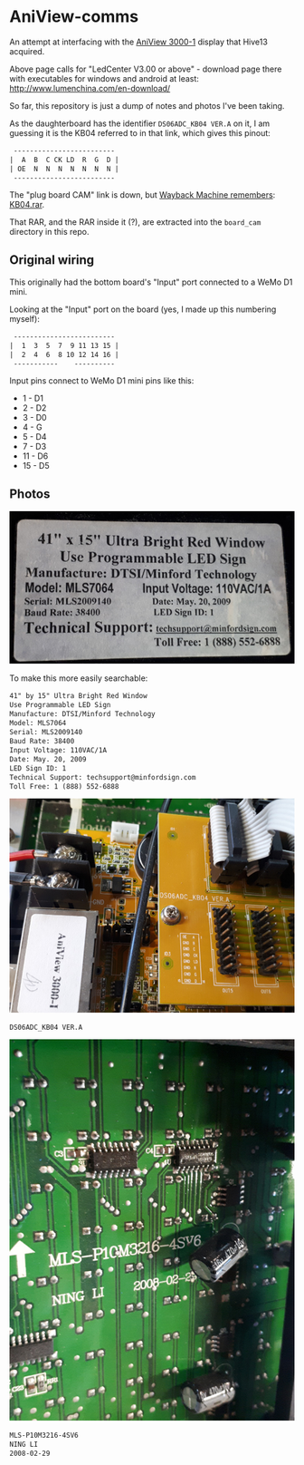 # AniView-comms

An attempt at interfacing with the [AniView 3000-1](http://www.lumenchina.com/page-164-146-j0xril.html) display that Hive13
acquired.

Above page calls for "LedCenter V3.00 or above" - download page there with executables for windows and android at least: http://www.lumenchina.com/en-download/

So far, this repository is just a dump of notes and photos I've been taking.

As the daughterboard has the identifier `DS06ADC_KB04 VER.A` on it, I
am guessing it is the KB04 referred to in that link, which gives this
pinout:

```
 -------------------------
|  A  B  C CK LD  R  G  D |
| OE  N  N  N  N  N  N  N |
 -------------------------
```

The "plug board CAM" link is down, but [Wayback Machine remembers](https://web.archive.org/web/20161224033255/http://www.lumenchina.com/page-164-146-j0xril.html): [KB04.rar](https://web.archive.org/web/20161224033255/http://www.2008led.com/front/action/file/downloadAction.do?id=4324).

That RAR, and the RAR inside it (?), are extracted into the
`board_cam` directory in this repo.

## Original wiring

This originally had the bottom board's "Input" port connected to a WeMo D1 mini.

Looking at the "Input" port on the board (yes, I made up this numbering myself):

```
 -------------------------
|  1  3  5  7  9 11 13 15 |
|  2  4  6  8 10 12 14 16 |
 -----------    ----------
```

Input pins connect to WeMo D1 mini pins like this:
 - 1 - D1
 - 2 - D2
 - 3 - D0
 - 4 - G
 - 5 - D4
 - 7 - D3
 - 11 - D6
 - 15 - D5

## Photos

![back](photos/back.jpg)

To make this more easily searchable:

```
41" by 15" Ultra Bright Red Window
Use Programmable LED Sign
Manufacture: DTSI/Minford Technology
Model: MLS7064
Serial: MLS2009140
Baud Rate: 38400
Input Voltage: 110VAC/1A
Date: May. 20, 2009
LED Sign ID: 1
Technical Support: techsupport@minfordsign.com
Toll Free: 1 (888) 552-6888
```

![daughterboard](photos/daughterboard.jpg)

```
DS06ADC_KB04 VER.A
```

![mainboard](photos/mainboard.jpg)

```
MLS-P10M3216-4SV6
NING LI
2008-02-29
```
